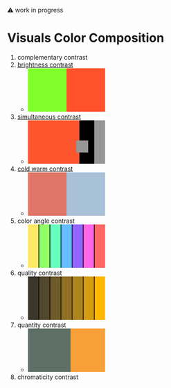 :warning: work in progress

# Visuals Color Composition

1. complementary contrast
2. [brightness contrast](https://raw.githubusercontent.com/jango-fx/visuals-colorcomposition/main/02-Brightness-Contrast.svg)
   - <img src="https://raw.githubusercontent.com/jango-fx/visuals-colorcomposition/main/02-Brightness-Contrast.svg" height="100px">
3. [simultaneous contrast](https://raw.githubusercontent.com/jango-fx/visuals-colorcomposition/main/03-Simultaneous-Contrast.svg)
    - <img src="https://raw.githubusercontent.com/jango-fx/visuals-colorcomposition/main/03-Simultaneous-Contrast.svg" height="100px">
4. [cold warm contrast](https://raw.githubusercontent.com/jango-fx/visuals-colorcomposition/main/04-ColdWarm-Contrast.svg)
    - <img src="https://raw.githubusercontent.com/jango-fx/visuals-colorcomposition/main/04-ColdWarm-Contrast.svg" height="100px">
5. color angle contrast
    - <img src="https://raw.githubusercontent.com/jango-fx/visuals-colorcomposition/main/05-ColorAngle-Contrast.svg" height="100px">
6. quality contrast
    - <img src="https://raw.githubusercontent.com/jango-fx/visuals-colorcomposition/main/06-Quality-Contrast.svg" height="100px">
7. quantity contrast
    - <img src="https://raw.githubusercontent.com/jango-fx/visuals-colorcomposition/main/07-Quantity-Contrast.svg" height="100px">
8. chromaticity contrast